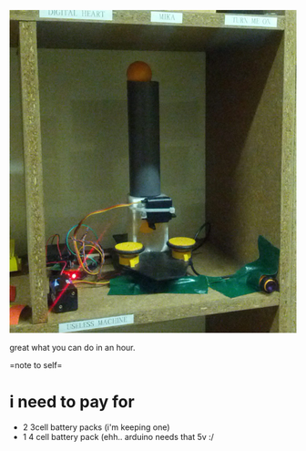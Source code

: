 ![inyourface](https://github.com/nihaopaul/facesmash/raw/master/img/IMG_20130330_014757.jpg "in your face")

great what you can do in an hour.


=note to self=
# i need to pay for
- 2 3cell battery packs (i'm keeping one)
- 1 4 cell battery pack (ehh.. arduino needs that 5v :/


